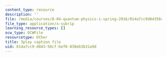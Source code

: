 ```yaml
---
content_type: resource
description: ''
file: /media/courses/8-04-quantum-physics-i-spring-2016/014a7cc9d84356cfbef6838eb3b31a9d_BRFekCz4XQY.vtt
file_type: application/x-subrip
learning_resource_types: []
ocw_type: OCWFile
resourcetype: Other
title: 3play caption file
uid: 014a7cc9-d843-56cf-bef6-838eb3b31a9d
---
```

